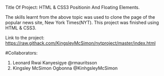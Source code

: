 Title Of Project: HTML & CSS3 Positionin And Floating Elements.

The skills learnt from the above topic was used to clone the page of the popular news site, New York Times(NYT).
This project was finished using HTML & CSS3.

Link to the project: https://raw.githack.com/KingsleyMcSimon/nytproject/master/index.html


#Collaborators:
1. Leonard Rwai Kanyesigye @rmauritsson 
2. Kingsley McSimon Ogbonna @KinhgsleyMcSimon
